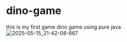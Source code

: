 # dino-game
this is my first game
dino game using pure java
![2025-05-15_21-42-08-867](https://github.com/user-attachments/assets/63eafda4-f381-4257-bec1-41cf92fe8fb1)
